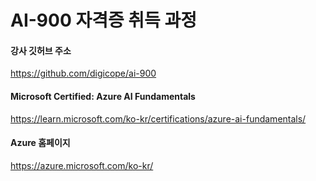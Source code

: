 # AI-900 자격증 취득 과정

#### 강사 깃허브 주소
https://github.com/digicope/ai-900
<br>

#### Microsoft Certified: Azure AI Fundamentals
https://learn.microsoft.com/ko-kr/certifications/azure-ai-fundamentals/
<br>

#### Azure 홈페이지
https://azure.microsoft.com/ko-kr/


